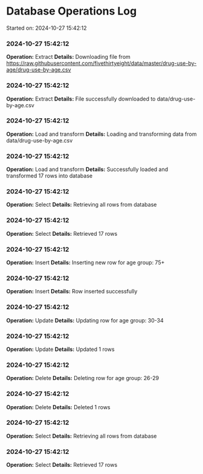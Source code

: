 # Database Operations Log
Started on: 2024-10-27 15:42:12

### 2024-10-27 15:42:12
**Operation:** Extract
**Details:** Downloading file from https://raw.githubusercontent.com/fivethirtyeight/data/master/drug-use-by-age/drug-use-by-age.csv

### 2024-10-27 15:42:12
**Operation:** Extract
**Details:** File successfully downloaded to data/drug-use-by-age.csv

### 2024-10-27 15:42:12
**Operation:** Load and transform
**Details:** Loading and transforming data from data/drug-use-by-age.csv

### 2024-10-27 15:42:12
**Operation:** Load and transform
**Details:** Successfully loaded and transformed 17 rows into database

### 2024-10-27 15:42:12
**Operation:** Select
**Details:** Retrieving all rows from database

### 2024-10-27 15:42:12
**Operation:** Select
**Details:** Retrieved 17 rows

### 2024-10-27 15:42:12
**Operation:** Insert
**Details:** Inserting new row for age group: 75+

### 2024-10-27 15:42:12
**Operation:** Insert
**Details:** Row inserted successfully

### 2024-10-27 15:42:12
**Operation:** Update
**Details:** Updating row for age group: 30-34

### 2024-10-27 15:42:12
**Operation:** Update
**Details:** Updated 1 rows

### 2024-10-27 15:42:12
**Operation:** Delete
**Details:** Deleting row for age group: 26-29

### 2024-10-27 15:42:12
**Operation:** Delete
**Details:** Deleted 1 rows

### 2024-10-27 15:42:12
**Operation:** Select
**Details:** Retrieving all rows from database

### 2024-10-27 15:42:12
**Operation:** Select
**Details:** Retrieved 17 rows

